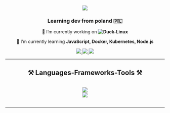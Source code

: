 <h1 align="center">
    <img src="https://readme-typing-svg.herokuapp.com?font=Fira+Code&weight=900&size=35&duration=6000&pause=1000&color=00C02A&center=true&vCenter=true&random=false&width=430&lines=Hello+World!" />
</h1>

<h3 align="center">Learning dev from poland 🇵🇱</h3>



<div align="center">
 
 🔭 I’m currently working on **![Duck-Linux](https://github.com/kolinov2/Duck-Linux)**
 
 🌱 I’m currently learning **JavaScript, Docker, Kubernetes, Node.js**


 </div>
 
<div align="center"> 
  <a href="https://open.spotify.com/user/64j3pdsctzgt8ngu5l888uifn">
    <img src="https://img.shields.io/badge/Spotify-1ED760?&style=for-the-badge&logo=spotify&logoColor=white" />
  </a>
  <a href="https://www.ducknet.pl" target="_blank">
    <img src="https://img.shields.io/badge/website-000000?style=for-the-badge&logo=htmx&logoColor=yellow" target="_blank" />
  </a>
   <a target="_blank">
     <img src="https://img.shields.io/badge/Firefox_Browser-FF7139?style=for-the-badge&logo=Firefox-Browser&logoColor=white" target="_blank" /> 
  </a>
</div>
<hr/>
 
<h2 align="center">⚒️ Languages-Frameworks-Tools ⚒️</h2>
<br/>
<div align="center">
    <img src="https://skillicons.dev/icons?i=linux,html,css,vscode,github,git,cloudflare,lua,bash" />
  <br>
      <img src="https://skillicons.dev/icons?i=python,mongodb,cpp,mysql,docker,php,arduino,raspberrypi" /><br>
</div>

<br/>
<hr/>


